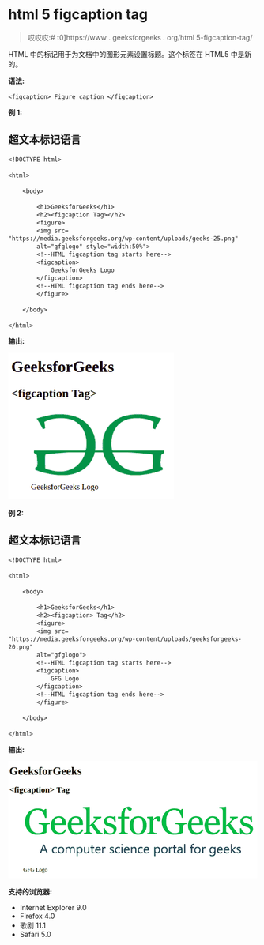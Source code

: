 # html 5 figcaption tag

> 哎哎哎:# t0]https://www . geeksforgeeks . org/html 5-figcaption-tag/

HTML 中的<figurecaption>标记用于为文档中的图形元素设置标题。这个标签在 HTML5 中是新的。</figurecaption> 

**语法:**

```
<figcaption> Figure caption </figcaption>
```

**例 1:**

## 超文本标记语言

```
<!DOCTYPE html>

<html>

    <body>

        <h1>GeeksforGeeks</h1>
        <h2><figcaption Tag></h2>
        <figure>
        <img src=
"https://media.geeksforgeeks.org/wp-content/uploads/geeks-25.png"
        alt="gfglogo" style="width:50%">
        <!--HTML figcaption tag starts here-->
        <figcaption>
            GeeksforGeeks Logo
        </figcaption>
        <!--HTML figcaption tag ends here-->
        </figure>

    </body>

</html>                   
```

**输出:**

![](img/5cbd259c7111bc22e34fb4c8b8c558d7.png)

**例 2:**

## 超文本标记语言

```
<!DOCTYPE html>

<html>

    <body>

        <h1>GeeksforGeeks</h1>
        <h2><figcaption> Tag</h2>
        <figure>
        <img src=
"https://media.geeksforgeeks.org/wp-content/uploads/geeksforgeeks-20.png"
        alt="gfglogo">
        <!--HTML figcaption tag starts here-->
        <figcaption>
            GFG Logo
        </figcaption>
        <!--HTML figcaption tag ends here-->
        </figure>

    </body>

</html>                   
```

**输出:**

![](img/013100614bb46244b810e93ec2aed75f.png)

**支持的浏览器:**

*   Internet Explorer 9.0
*   Firefox 4.0
*   歌剧 11.1
*   Safari 5.0